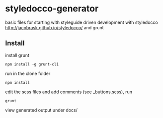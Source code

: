# styledocco-generator

basic files for starting with styleguide driven development with styledocco http://jacobrask.github.io/styledocco/ and grunt

## Install

install grunt

    npm install -g grunt-cli

run in the clone folder

    npm install

edit the scss files and add comments (see _buttons.scss), run

    grunt

view generated output under docs/